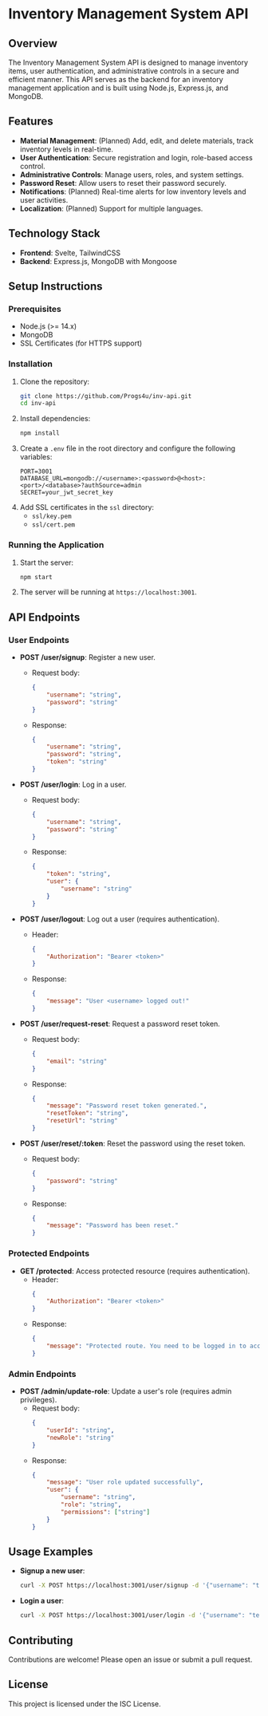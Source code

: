 # Inventory Management System API

## Overview
The Inventory Management System API is designed to manage inventory items, user authentication, and administrative controls in a secure and efficient manner. This API serves as the backend for an inventory management application and is built using Node.js, Express.js, and MongoDB.

## Features
- **Material Management**: (Planned) Add, edit, and delete materials, track inventory levels in real-time.
- **User Authentication**: Secure registration and login, role-based access control.
- **Administrative Controls**: Manage users, roles, and system settings.
- **Password Reset**: Allow users to reset their password securely.
- **Notifications**: (Planned) Real-time alerts for low inventory levels and user activities.
- **Localization**: (Planned) Support for multiple languages.

## Technology Stack
- **Frontend**: Svelte, TailwindCSS
- **Backend**: Express.js, MongoDB with Mongoose

## Setup Instructions

### Prerequisites
- Node.js (>= 14.x)
- MongoDB
- SSL Certificates (for HTTPS support)

### Installation
1. Clone the repository:
    ```sh
    git clone https://github.com/Progs4u/inv-api.git
    cd inv-api
    ```
2. Install dependencies:
    ```sh
    npm install
    ```
3. Create a `.env` file in the root directory and configure the following variables:
    ```env
    PORT=3001
    DATABASE_URL=mongodb://<username>:<password>@<host>:<port>/<database>?authSource=admin
    SECRET=your_jwt_secret_key
    ```
4. Add SSL certificates in the `ssl` directory:
    - `ssl/key.pem`
    - `ssl/cert.pem`

### Running the Application
1. Start the server:
    ```sh
    npm start
    ```
2. The server will be running at `https://localhost:3001`.

## API Endpoints

### User Endpoints
- **POST /user/signup**: Register a new user.
    - Request body:
        ```json
        {
            "username": "string",
            "password": "string"
        }
        ```
    - Response:
        ```json
        {
            "username": "string",
            "password": "string",
            "token": "string"
        }
        ```

- **POST /user/login**: Log in a user.
    - Request body:
        ```json
        {
            "username": "string",
            "password": "string"
        }
        ```
    - Response:
        ```json
        {
            "token": "string",
            "user": {
                "username": "string"
            }
        }
        ```

- **POST /user/logout**: Log out a user (requires authentication).
    - Header:
        ```json
        {
            "Authorization": "Bearer <token>"
        }
        ```
    - Response:
        ```json
        {
            "message": "User <username> logged out!"
        }
        ```

- **POST /user/request-reset**: Request a password reset token.
    - Request body:
        ```json
        {
            "email": "string"
        }
        ```
    - Response:
        ```json
        {
            "message": "Password reset token generated.",
            "resetToken": "string",
            "resetUrl": "string"
        }
        ```

- **POST /user/reset/:token**: Reset the password using the reset token.
    - Request body:
        ```json
        {
            "password": "string"
        }
        ```
    - Response:
        ```json
        {
            "message": "Password has been reset."
        }
        ```

### Protected Endpoints
- **GET /protected**: Access protected resource (requires authentication).
    - Header:
        ```json
        {
            "Authorization": "Bearer <token>"
        }
        ```
    - Response:
        ```json
        {
            "message": "Protected route. You need to be logged in to access this route!"
        }
        ```

### Admin Endpoints
- **POST /admin/update-role**: Update a user's role (requires admin privileges).
    - Request body:
        ```json
        {
            "userId": "string",
            "newRole": "string"
        }
        ```
    - Response:
        ```json
        {
            "message": "User role updated successfully",
            "user": {
                "username": "string",
                "role": "string",
                "permissions": ["string"]
            }
        }
        ```


## Usage Examples
- **Signup a new user**:
    ```sh
    curl -X POST https://localhost:3001/user/signup -d '{"username": "testuser", "password": "testpass"}' -H "Content-Type: application/json"
    ```
- **Login a user**:
    ```sh
    curl -X POST https://localhost:3001/user/login -d '{"username": "testuser", "password": "testpass"}' -H "Content-Type: application/json"
    ```

## Contributing
Contributions are welcome! Please open an issue or submit a pull request.

## License
This project is licensed under the ISC License.
